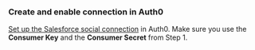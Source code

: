 ### Create and enable connection in Auth0
[Set up the Salesforce social connection](https://auth0.com/docs/dashboard/guides/connections/set-up-connections-social) in Auth0. Make sure you use the **Consumer Key** and the **Consumer Secret** from Step 1.
